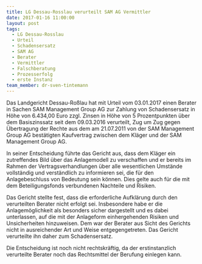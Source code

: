 ```yaml
---
title: LG Dessau-Rosslau verurteilt SAM AG Vermittler
date: 2017-01-16 11:00:00
layout: post
tags:
  - LG Dessau-Rosslau
  - Urteil
  - Schadensersatz
  - SAM AG
  - Berater
  - Vermittler
  - Falschberatung
  - Prozesserfolg
  - erste Instanz
team_member: dr-sven-tintemann
---
```



Das Landgericht Dessau-Roßlau hat mit Urteil vom 03.01.2017 einen Berater in Sachen SAM Management Group AG zur Zahlung von Schadensersatz in Höhe von 6.434,00 Euro zzgl. Zinsen in Höhe von 5 Prozentpunkten über dem Basiszinssatz seit dem 09.03.2016 verurteilt, Zug um Zug gegen Übertragung der Rechte aus dem am 21.07.2011 von der SAM Management Group AG bestätigten Kaufvertrag zwischen dem Kläger und der SAM Management Group AG.

In seiner Entscheidung führte das Gericht aus, dass dem Kläger ein zutreffendes Bild über das Anlagemodell zu verschaffen und er bereits im Rahmen der Vertragsverhandlungen über alle wesentlichen Umstände vollständig und verständlich zu informieren sei, die für den Anlagebeschluss von Bedeutung sein können. Dies gelte auch für die mit dem Beteiligungsfonds verbundenen Nachteile und Risiken.

Das Gericht stellte fest, dass die erforderliche Aufklärung durch den verurteilten Berater nicht erfolgt sei. Insbesondere habe er die Anlagemöglichkeit als besonders sicher dargestellt und es dabei unterlassen, auf die mit der Anlageform einhergehenden Risiken und Unsicherheiten hinzuweisen. Dem war der Berater aus Sicht des Gerichts nicht in ausreichender Art und Weise entgegengetreten. Das Gericht verurteilte ihn daher zum Schadensersatz.

Die Entscheidung ist noch nicht rechtskräftig, da der erstinstanzlich verurteilte Berater noch das Rechtsmittel der Berufung einlegen kann.
